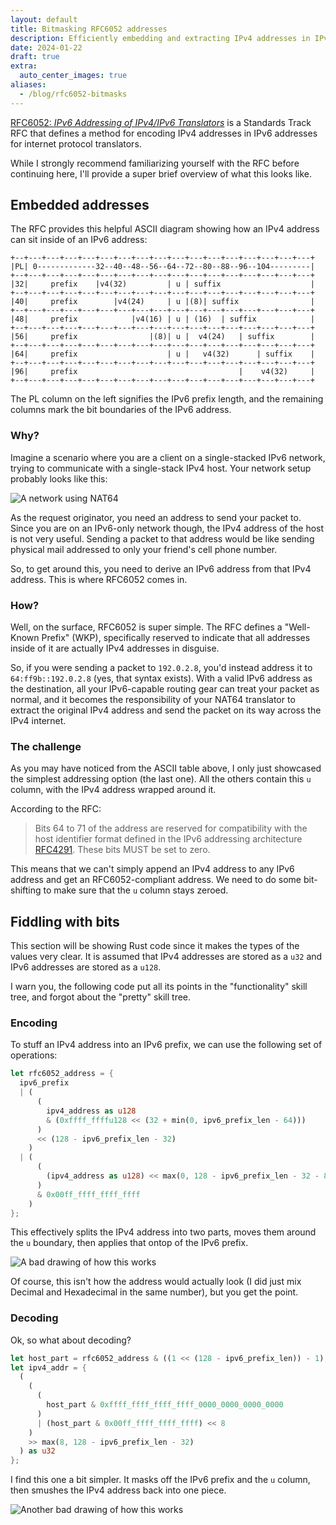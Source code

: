 ```yaml
---
layout: default
title: Bitmasking RFC6052 addresses
description: Efficiently embedding and extracting IPv4 addresses in IPv6 addresses
date: 2024-01-22
draft: true
extra:
  auto_center_images: true
aliases:
  - /blog/rfc6052-bitmasks
---
```


[RFC6052: *IPv6 Addressing of IPv4/IPv6 Translators*](https://datatracker.ietf.org/doc/html/rfc6052) is a Standards Track RFC that defines a method for encoding IPv4 addresses in IPv6 addresses for internet protocol translators.

While I strongly recommend familiarizing yourself with the RFC before continuing here, I'll provide a super brief overview of what this looks like.

## Embedded addresses

The RFC provides this helpful ASCII diagram showing how an IPv4 address can sit inside of an IPv6 address:

```text
+--+---+---+---+---+---+---+---+---+---+---+---+---+---+---+---+---+
|PL| 0-------------32--40--48--56--64--72--80--88--96--104---------|
+--+---+---+---+---+---+---+---+---+---+---+---+---+---+---+---+---+
|32|     prefix    |v4(32)         | u | suffix                    |
+--+---+---+---+---+---+---+---+---+---+---+---+---+---+---+---+---+
|40|     prefix        |v4(24)     | u |(8)| suffix                |
+--+---+---+---+---+---+---+---+---+---+---+---+---+---+---+---+---+
|48|     prefix            |v4(16) | u | (16)  | suffix            |
+--+---+---+---+---+---+---+---+---+---+---+---+---+---+---+---+---+
|56|     prefix                |(8)| u |  v4(24)   | suffix        |
+--+---+---+---+---+---+---+---+---+---+---+---+---+---+---+---+---+
|64|     prefix                    | u |   v4(32)      | suffix    |
+--+---+---+---+---+---+---+---+---+---+---+---+---+---+---+---+---+
|96|     prefix                                    |    v4(32)     |
+--+---+---+---+---+---+---+---+---+---+---+---+---+---+---+---+---+
```

The PL column on the left signifies the IPv6 prefix length, and the remaining columns mark the bit boundaries of the IPv6 address.

### Why?

Imagine a scenario where you are a client on a single-stacked IPv6 network, trying to communicate with a single-stack IPv4 host. Your network setup probably looks like this:

![A network using NAT64](/images/posts/rfc6052-bitmasks/NAT64-setup.png)

As the request originator, you need an address to send your packet to. Since you are on an IPv6-only network though, the IPv4 address of the host is not very useful. Sending a packet to that address would be like sending physical mail addressed to only your friend's cell phone number.

So, to get around this, you need to derive an IPv6 address from that IPv4 address. This is where RFC6052 comes in.

### How?

Well, on the surface, RFC6052 is super simple. The RFC defines a "Well-Known Prefix" (WKP), specifically reserved to indicate that all addresses inside of it are actually IPv4 addresses in disguise.

So, if you were sending a packet to `192.0.2.8`, you'd instead address it to `64:ff9b::192.0.2.8` (yes, that syntax exists). With a valid IPv6 address as the destination, all your IPv6-capable routing gear can treat your packet as normal, and it becomes the responsibility of your NAT64 translator to extract the original IPv4 address and send the packet on its way across the IPv4 internet.

### The challenge

As you may have noticed from the ASCII table above, I only just showcased the simplest addressing option (the last one). All the others contain this `u` column, with the IPv4 address wrapped around it. 

According to the RFC:

> Bits 64 to 71 of the address are reserved for compatibility with the host identifier format defined in the
> IPv6 addressing architecture [RFC4291](https://datatracker.ietf.org/doc/html/rfc4291).
> These bits MUST be set to zero.

This means that we can't simply append an IPv4 address to any IPv6 address and get an RFC6052-compliant address. We need to do some bit-shifting to make sure that the `u` column stays zeroed.

## Fiddling with bits

This section will be showing Rust code since it makes the types of the values very clear.
It is assumed that IPv4 addresses are stored as a `u32` and IPv6 addresses are stored as a `u128`.

I warn you, the following code put all its points in the "functionality" skill tree, and forgot about the "pretty" skill tree.

### Encoding

To stuff an IPv4 address into an IPv6 prefix, we can use the following set of operations:

```rust
let rfc6052_address = {
  ipv6_prefix
  | (
      (
        ipv4_address as u128 
        & (0xffff_ffffu128 << (32 + min(0, ipv6_prefix_len - 64)))
      )
      << (128 - ipv6_prefix_len - 32)
    )
  | (
      (
        (ipv4_address as u128) << max(0, 128 - ipv6_prefix_len - 32 - 8)
      ) 
      & 0x00ff_ffff_ffff_ffff
    )
};
```

This effectively splits the IPv4 address into two parts, moves them around the `u` boundary, then applies that ontop of the IPv6 prefix.

![A bad drawing of how this works](/images/posts/rfc6052-bitmasks/ipv4-embed.png)

Of course, this isn't how the address would actually look (I did just mix Decimal and Hexadecimal in the same number), but you get the point.

### Decoding

Ok, so what about decoding?

```rust
let host_part = rfc6052_address & ((1 << (128 - ipv6_prefix_len)) - 1);
let ipv4_addr = {
  (
    (
      (
        host_part & 0xffff_ffff_ffff_ffff_0000_0000_0000_0000
      )
      | (host_part & 0x00ff_ffff_ffff_ffff) << 8
    )
    >> max(8, 128 - ipv6_prefix_len - 32)
  ) as u32
};
```

I find this one a bit simpler. It masks off the IPv6 prefix and the `u` column, then smushes the IPv4 address back into one piece.

![Another bad drawing of how this works](/images/posts/rfc6052-bitmasks/ipv4-extract.png)
